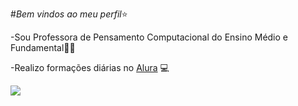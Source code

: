 #*Bem vindos ao meu perfil*⭐

-Sou Professora de Pensamento Computacional do Ensino Médio e Fundamental👩‍🏫

-Realizo formações diárias no [Alura](https://www.alura.com.br) 💻

![](https://media.tenor.com/q9s_XmoedE8AAAAi/piske-usagi.gif)

